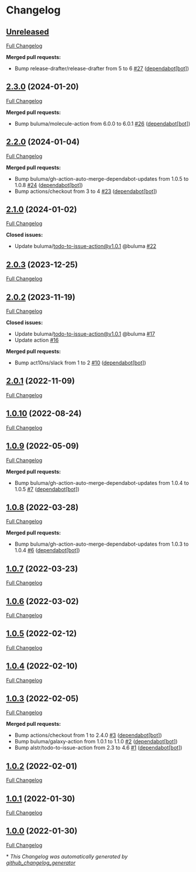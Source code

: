 # Changelog

## [Unreleased](https://github.com/buluma/ansible-role-cron/tree/HEAD)

[Full Changelog](https://github.com/buluma/ansible-role-cron/compare/2.3.0...HEAD)

**Merged pull requests:**

- Bump release-drafter/release-drafter from 5 to 6 [\#27](https://github.com/buluma/ansible-role-cron/pull/27) ([dependabot[bot]](https://github.com/apps/dependabot))

## [2.3.0](https://github.com/buluma/ansible-role-cron/tree/2.3.0) (2024-01-20)

[Full Changelog](https://github.com/buluma/ansible-role-cron/compare/2.2.0...2.3.0)

**Merged pull requests:**

- Bump buluma/molecule-action from 6.0.0 to 6.0.1 [\#26](https://github.com/buluma/ansible-role-cron/pull/26) ([dependabot[bot]](https://github.com/apps/dependabot))

## [2.2.0](https://github.com/buluma/ansible-role-cron/tree/2.2.0) (2024-01-04)

[Full Changelog](https://github.com/buluma/ansible-role-cron/compare/2.1.0...2.2.0)

**Merged pull requests:**

- Bump buluma/gh-action-auto-merge-dependabot-updates from 1.0.5 to 1.0.8 [\#24](https://github.com/buluma/ansible-role-cron/pull/24) ([dependabot[bot]](https://github.com/apps/dependabot))
- Bump actions/checkout from 3 to 4 [\#23](https://github.com/buluma/ansible-role-cron/pull/23) ([dependabot[bot]](https://github.com/apps/dependabot))

## [2.1.0](https://github.com/buluma/ansible-role-cron/tree/2.1.0) (2024-01-02)

[Full Changelog](https://github.com/buluma/ansible-role-cron/compare/2.0.3...2.1.0)

**Closed issues:**

- Update buluma/todo-to-issue-action@v1.0.1 @buluma [\#22](https://github.com/buluma/ansible-role-cron/issues/22)

## [2.0.3](https://github.com/buluma/ansible-role-cron/tree/2.0.3) (2023-12-25)

[Full Changelog](https://github.com/buluma/ansible-role-cron/compare/2.0.2...2.0.3)

## [2.0.2](https://github.com/buluma/ansible-role-cron/tree/2.0.2) (2023-11-19)

[Full Changelog](https://github.com/buluma/ansible-role-cron/compare/2.0.1...2.0.2)

**Closed issues:**

- Update buluma/todo-to-issue-action@v1.0.1 @buluma [\#17](https://github.com/buluma/ansible-role-cron/issues/17)
- Update action [\#16](https://github.com/buluma/ansible-role-cron/issues/16)

**Merged pull requests:**

- Bump act10ns/slack from 1 to 2 [\#10](https://github.com/buluma/ansible-role-cron/pull/10) ([dependabot[bot]](https://github.com/apps/dependabot))

## [2.0.1](https://github.com/buluma/ansible-role-cron/tree/2.0.1) (2022-11-09)

[Full Changelog](https://github.com/buluma/ansible-role-cron/compare/1.0.10...2.0.1)

## [1.0.10](https://github.com/buluma/ansible-role-cron/tree/1.0.10) (2022-08-24)

[Full Changelog](https://github.com/buluma/ansible-role-cron/compare/1.0.9...1.0.10)

## [1.0.9](https://github.com/buluma/ansible-role-cron/tree/1.0.9) (2022-05-09)

[Full Changelog](https://github.com/buluma/ansible-role-cron/compare/1.0.8...1.0.9)

**Merged pull requests:**

- Bump buluma/gh-action-auto-merge-dependabot-updates from 1.0.4 to 1.0.5 [\#7](https://github.com/buluma/ansible-role-cron/pull/7) ([dependabot[bot]](https://github.com/apps/dependabot))

## [1.0.8](https://github.com/buluma/ansible-role-cron/tree/1.0.8) (2022-03-28)

[Full Changelog](https://github.com/buluma/ansible-role-cron/compare/1.0.7...1.0.8)

**Merged pull requests:**

- Bump buluma/gh-action-auto-merge-dependabot-updates from 1.0.3 to 1.0.4 [\#6](https://github.com/buluma/ansible-role-cron/pull/6) ([dependabot[bot]](https://github.com/apps/dependabot))

## [1.0.7](https://github.com/buluma/ansible-role-cron/tree/1.0.7) (2022-03-23)

[Full Changelog](https://github.com/buluma/ansible-role-cron/compare/1.0.6...1.0.7)

## [1.0.6](https://github.com/buluma/ansible-role-cron/tree/1.0.6) (2022-03-02)

[Full Changelog](https://github.com/buluma/ansible-role-cron/compare/1.0.5...1.0.6)

## [1.0.5](https://github.com/buluma/ansible-role-cron/tree/1.0.5) (2022-02-12)

[Full Changelog](https://github.com/buluma/ansible-role-cron/compare/1.0.4...1.0.5)

## [1.0.4](https://github.com/buluma/ansible-role-cron/tree/1.0.4) (2022-02-10)

[Full Changelog](https://github.com/buluma/ansible-role-cron/compare/1.0.3...1.0.4)

## [1.0.3](https://github.com/buluma/ansible-role-cron/tree/1.0.3) (2022-02-05)

[Full Changelog](https://github.com/buluma/ansible-role-cron/compare/1.0.2...1.0.3)

**Merged pull requests:**

- Bump actions/checkout from 1 to 2.4.0 [\#3](https://github.com/buluma/ansible-role-cron/pull/3) ([dependabot[bot]](https://github.com/apps/dependabot))
- Bump buluma/galaxy-action from 1.0.1 to 1.1.0 [\#2](https://github.com/buluma/ansible-role-cron/pull/2) ([dependabot[bot]](https://github.com/apps/dependabot))
- Bump alstr/todo-to-issue-action from 2.3 to 4.6 [\#1](https://github.com/buluma/ansible-role-cron/pull/1) ([dependabot[bot]](https://github.com/apps/dependabot))

## [1.0.2](https://github.com/buluma/ansible-role-cron/tree/1.0.2) (2022-02-01)

[Full Changelog](https://github.com/buluma/ansible-role-cron/compare/1.0.1...1.0.2)

## [1.0.1](https://github.com/buluma/ansible-role-cron/tree/1.0.1) (2022-01-30)

[Full Changelog](https://github.com/buluma/ansible-role-cron/compare/1.0.0...1.0.1)

## [1.0.0](https://github.com/buluma/ansible-role-cron/tree/1.0.0) (2022-01-30)

[Full Changelog](https://github.com/buluma/ansible-role-cron/compare/fdcf41619d51e8d2fb1096ad52bf872cc1730e51...1.0.0)



\* *This Changelog was automatically generated by [github_changelog_generator](https://github.com/github-changelog-generator/github-changelog-generator)*
